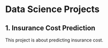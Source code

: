 # Data Science Projects
## 1. Insurance Cost Prediction
  This project is about predicting insurance cost.
